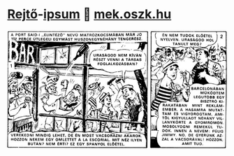 # [Rejtő](https://en.wikipedia.org/wiki/Jen%C5%91_Rejt%C5%91)-[ipsum](https://en.wikipedia.org/wiki/Lorem_ipsum) :bookmark: [mek.oszk.hu](http://mek.oszk.hu/html/vgi/kereses/kereses.phtml?id=1109&sub_id=1&table=dc_creator&megnevezes=%27szerzo%27&mezoertek1=Rejt%F5&mezoertek2=Jen%F5)

[![Rejtő ipsum](https://github.com/eskzsolt/rejto-ipsum/blob/master/c.jpg)](https://eskzsolt.github.io/rejto-ipsum/)
